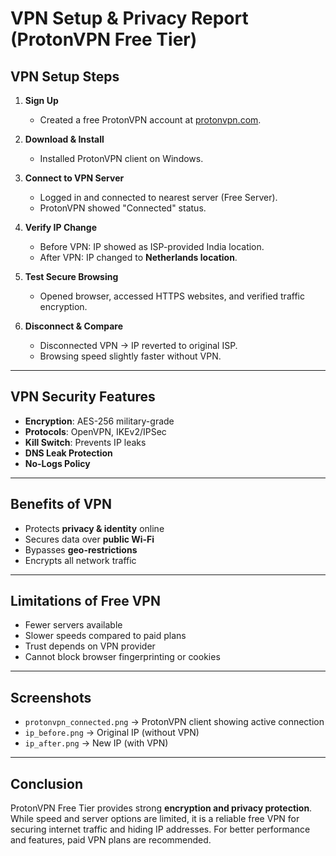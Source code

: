 # VPN Setup & Privacy Report (ProtonVPN Free Tier)

## VPN Setup Steps
1. **Sign Up**  
   - Created a free ProtonVPN account at [protonvpn.com](https://protonvpn.com).
   
2. **Download & Install**  
   - Installed ProtonVPN client on Windows.

3. **Connect to VPN Server**  
   - Logged in and connected to nearest server (Free Server).
   - ProtonVPN showed "Connected" status.

4. **Verify IP Change**  
   - Before VPN: IP showed as ISP-provided India location.  
   - After VPN: IP changed to **Netherlands location**.

5. **Test Secure Browsing**  
   - Opened browser, accessed HTTPS websites, and verified traffic encryption.

6. **Disconnect & Compare**  
   - Disconnected VPN → IP reverted to original ISP.  
   - Browsing speed slightly faster without VPN.

---

## VPN Security Features
- **Encryption**: AES-256 military-grade
- **Protocols**: OpenVPN, IKEv2/IPSec
- **Kill Switch**: Prevents IP leaks
- **DNS Leak Protection**
- **No-Logs Policy**

---

## Benefits of VPN
- Protects **privacy & identity** online  
- Secures data over **public Wi-Fi**  
- Bypasses **geo-restrictions**  
- Encrypts all network traffic  

---

## Limitations of Free VPN
- Fewer servers available  
- Slower speeds compared to paid plans  
- Trust depends on VPN provider  
- Cannot block browser fingerprinting or cookies  

---

## Screenshots
- `protonvpn_connected.png` → ProtonVPN client showing active connection  
- `ip_before.png` → Original IP (without VPN)  
- `ip_after.png` → New IP (with VPN)  

---

## Conclusion
ProtonVPN Free Tier provides strong **encryption and privacy protection**. While speed and server options are limited, it is a reliable free VPN for securing internet traffic and hiding IP addresses. For better performance and features, paid VPN plans are recommended.
